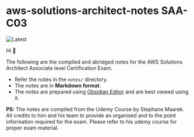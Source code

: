 # aws-solutions-architect-notes SAA-C03


<img src="https://img.shields.io/static/v1?style=for-the-badge&label=Latest&message=2024-05-17&labelColor=%23282D33&color=%2343853D" alt="Latest" />

Hi 👋

The following are the compiled and abridged notes for the AWS Solutions Architect Associate level Certification Exam.

- Refer the notes in the `notes/` directory.
- The notes are in **Markdown format**.
- The notes are prepared using [Obsidian Editor](https://obsidian.md/) and are best viewed using it.


**PS:** The notes are compiled from the Udemy Course by Stephane Maarek. All credits to him and his team to provide an organised and to the point information required for the exam. Please refer to his udemy course for proper exam material.



